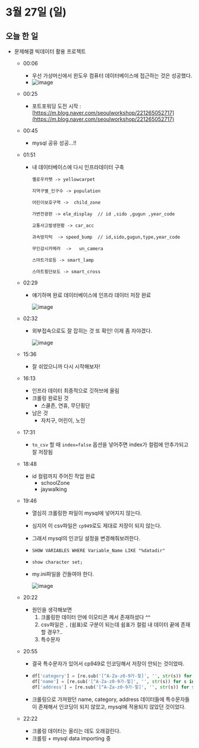 # 3월 27일 (일)

## 오늘 한 일

* 문제해결 빅데이터 활용 프로젝트
  * 00:06
    * 우선 가상머신에서 윈도우 컴퓨터 데이터베이스에 접근하는 것은 성공했다.
    * ![image](https://user-images.githubusercontent.com/75322297/160245776-71c85c4a-d1ac-42fd-97fc-977a57179889.png)
    
  * 00:25
    * 포트포워딩 도전 시작 : [https://m.blog.naver.com/seoulworkshop/221265052717](https://m.blog.naver.com/seoulworkshop/221265052717)
    
  * 00:45
    * mysql 공유 성공...!!
    
  * 01:51
    * 내 데이터베이스에 다시 인프라데이터 구축
    
      ```
      옐로우카펫 -> yellowcarpet
      
      지역구별_인구수 -> population
      
      어린이보호구역 ->  child_zone
      
      가변전광판 -> ele_display  // id ,sido ,gugun ,year_code 
      
      교통사고발생현황 -> car_acc 
      
      과속방지턱  -> speed_bump  // id,sido,gugun,type,year_code
      
      무인감시카메라  ->   un_camera
      
      스마트가로등 -> smart_lamp  
      
      스마트횡단보도 -> smart_cross
      
      ```
    
  * 02:29
  
    * 얘기하며 완료 데이터베이스에 인프라 데이터 저장 완료
  
      ![image](https://user-images.githubusercontent.com/75322297/160250705-5db00beb-6a51-4df0-8beb-af23f8dc1285.png)
  
  * 02:32
  
    * 외부접속으로도 잘 잡히는 것 또 확인! 이제 좀 자야겠다.
  
      ![image](https://user-images.githubusercontent.com/75322297/160250802-09d12c73-68e4-484e-8b28-0f891c298a2a.png)
  
  * 15:36
  
    * 잘 쉬었으니까 다시 시작해보자!
  
  * 16:13
  
    * 인프라 데이터 최종적으로 깃허브에 올림
    * 크롤링 완료된 것 
      * 스쿨존, 연휴, 무단횡단
    * 남은 것
      * 자치구, 어린이, 노인
  
  * 17:31
  
    * `to_csv` 할 때 `index=false` 옵션을 넣어주면 index가 컬럼에 안추가되고 잘 저장됨
  
  * 18:48
  
    * id 컬럼까지 주어진 작업 완료
      * schoolZone
      * jaywalking
  
  * 19:46
  
    * 열심히 크롤링한 파일이 mysql에 넣어지지 않는다.
  
    * 심지어 이 csv파일은 `cp949`로도 제대로 저장이 되지 않는다.
  
    * 그래서 mysql의 인코딩 설정을 변경해줘보려한다.
  
    * `SHOW VARIABLES WHERE Variable_Name LIKE "%datadir"`
  
    * `show character set; `
  
    * my.ini파일을 건들여야 한다.
  
      ![image](https://user-images.githubusercontent.com/75322297/160278321-2176efb9-9b58-46d6-bef0-f7fa6aad889b.png)
  
  * 20:22
  
    * 원인을 생각해보면
      1. 크롤링한 데이터 안에 이모티콘 께서 존재하셨다 ^^
      2. csv파일은 `,` (쉼표)로 구분이 되는데 쉼표가 컬럼 내 데이터 끝에 존재할 경우?..
      3. 특수문자
  
  * 20:55
  
    * 결국 특수문자가 있어서 cp949로 인코딩해서 저장이 안되는 것이었따.
  
    * ```python
      df['category'] = [re.sub('[^A-Za-z0-9가-힣]', '', str(s)) for s in df['category']]
      df['name'] = [re.sub('[^A-Za-z0-9가-힣]', '', str(s)) for s in df['name']]
      df['address'] = [re.sub('[^A-Za-z0-9가-힣]', '', str(s)) for s in df['address']]
      ```
  
    * 크롤링으로 가져왔던 name, category, address 데이터들에 특수문자들이 존재해서 인코딩이 되지 않았고, mysql에 적용되지 않았던 것이었다.
  
  * 22:22
  
    * 크롤링 데이터는 올리는 데도 오래걸린다.
    * 크롤링 + mysql data importing 중

